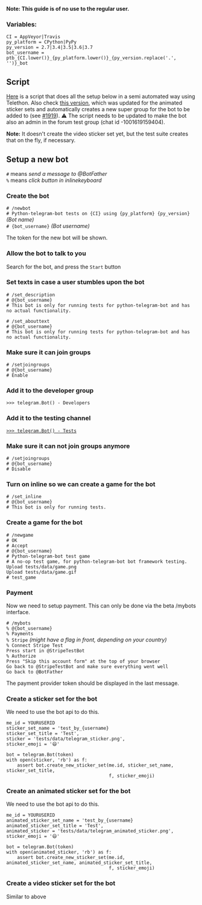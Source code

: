 **Note: This guide is of no use to the regular user.**

### Variables:
```
CI = AppVeyor|Travis
py_platform = CPython|PyPy
py_version = 2.7|3.4|3.5|3.6|3.7
bot_username = ptb_{CI.lower()}_{py_platform.lower()}_{py_version.replace('.', '')}_bot
```
## Script
[Here](https://gist.github.com/jsmnbom/2e8044ca5cc55813a0e0380ad375b320) is a script that does all the setup below in a semi automated way using Telethon. Also check [this version](https://gist.github.com/Bibo-Joshi/75f135edf1ca3530decf4c2ae06bd699), which was updated for the animated sticker sets and automatically creates a new super group for the bot to be added to (see [#1919](https://github.com/python-telegram-bot/python-telegram-bot/pull/1919)). ⚠️ The script needs to be updated to make the bot also an admin in the forum test group (chat id -1001619159404).

**Note:** It doesn't create the video sticker set yet, but the test suite creates that on the fly, if necessary.


## Setup a new bot

`#` means *send a message to @BotFather*  
`%` means *click button in inlinekeyboard*  

### Create the bot

`# /newbot`  
`# Python-telegram-bot tests on {CI} using {py_platform} {py_version}` *(Bot name)*  
`# {bot_username}` *(Bot username)*  

The token for the new bot will be shown.

### Allow the bot to talk to you
Search for the bot, and press the `Start` button

### Set texts in case a user stumbles upon the bot

`# /set_description`  
`# @{bot_username}`  
`# This bot is only for running tests for python-telegram-bot and has no actual functionality.`  

`# /set_abouttext`  
`# @{bot_username}`  
`# This bot is only for running tests for python-telegram-bot and has no actual functionality.`  

### Make sure it can join groups

`# /setjoingroups`  
`# @{bot_username}`  
`# Enable`  

### Add it to the developer group
`>>> telegram.Bot() - Developers`

### Add it to the testing channel
[`>>> telegram.Bot() - Tests`](https://t.me/pythontelegrambottests)

### Make sure it can not join groups anymore

`# /setjoingroups`  
`# @{bot_username}`  
`# Disable` 

### Turn on inline so we can create a game for the bot

`# /set_inline`  
`# @{bot_username}`  
`# This bot is only for running tests.`  

### Create a game for the bot

`# /newgame`  
`# OK`  
`# Accept`  
`# @{bot_username}`  
`# Python-telegram-bot test game`  
`# A no-op test game, for python-telegram-bot bot framework testing.`  
`Upload tests/data/game.png`  
`Upload tests/data/game.gif`  
`# test_game`  

### Payment
Now we need to setup payment. This can only be done via the beta /mybots interface.

`# /mybots`  
`% @{bot_username}`  
`% Payments`  
`% Stripe` *(might have a flag in front, depending on your country)*  
`% Connect Stripe Test`  
`Press start in @StripeTestBot`  
`% Authorize`  
`Press "Skip this account form" at the top of your browser`  
`Go back to @StripeTestBot and make sure everything went well`  
`Go back to @BotFather`  

The payment provider token should be displayed in the last message.

### Create a sticker set for the bot

We need to use the bot api to do this.
```
me_id = YOURUSERID
sticker_set_name = 'test_by_{username}
sticker_set_title = 'Test',
sticker = 'tests/data/telegram_sticker.png',
sticker_emoji = '😄'

bot = telegram.Bot(token)
with open(sticker, 'rb') as f:
    assert bot.create_new_sticker_set(me.id, sticker_set_name, sticker_set_title,
                                      f, sticker_emoji)
```

### Create an animated sticker set for the bot

We need to use the bot api to do this.
```
me_id = YOURUSERID
animated_sticker_set_name = 'test_by_{username}
animated_sticker_set_title = 'Test',
animated_sticker = 'tests/data/telegram_animated_sticker.png',
sticker_emoji = '😄'

bot = telegram.Bot(token)
with open(animated_sticker, 'rb') as f:
    assert bot.create_new_sticker_set(me.id, animated_sticker_set_name, animated_sticker_set_title,
                                      f, sticker_emoji)
```

### Create a video sticker set for the bot

Similar to above

